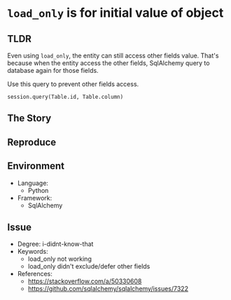 # `load_only` is for initial value of object


## TLDR

Even using `load_only`, the entity can still access other fields value.
That's because when the entity access the other fields, SqlAlchemy query to database again for those fields.

Use this query to prevent other fields access.
```
session.query(Table.id, Table.column)
```


## The Story


## Reproduce


## Environment

- Language:
    - Python
- Framework:
    - SqlAlchemy


## Issue

- Degree: i-didnt-know-that
- Keywords:
    - load_only not working
    - load_only didn't exclude/defer other fields
- References:
    - https://stackoverflow.com/a/50330608
    - https://github.com/sqlalchemy/sqlalchemy/issues/7322
